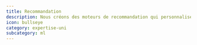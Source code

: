 ```yaml
---
title: Recommandation
description: Nous créons des moteurs de recommandation qui personnalisent les contenus, produits à afficher, la diffusion de publicité, etc...
icon: bullseye
category: expertise-uni
subcategory: ml
---
```

